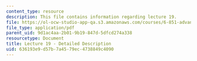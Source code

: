 ```yaml
---
content_type: resource
description: This file contains information regarding lecture 19.
file: https://ol-ocw-studio-app-qa.s3.amazonaws.com/courses/6-851-advanced-data-structures-spring-2012/636193e9d57b7a4579ec4738849c4090_MIT6_851S12_Lecture19.pdf
file_type: application/pdf
parent_uid: 9d1ac4aa-2b01-9b19-847d-5dfcd274a338
resourcetype: Document
title: Lecture 19 - Detailed Description
uid: 636193e9-d57b-7a45-79ec-4738849c4090
---
```

